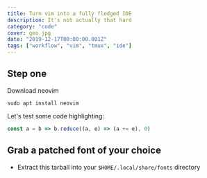 ```yaml
---
title: Turn vim into a fully fledged IDE
description: It's not actually that hard
category: "code"
cover: geo.jpg
date: "2019-12-17T00:00:00.001Z"
tags: ["workflow", "vim", "tmux", "ide"]
---
```


## Step one

Download neovim

`sudo apt install neovim`

Let's test some code highlighting:

```javascript
const a = b => b.reduce((a, e) => (a += e), 0)
```

## Grab a patched font of your choice

- Extract <a>this</a> tarball into your `$HOME/.local/share/fonts` directory
